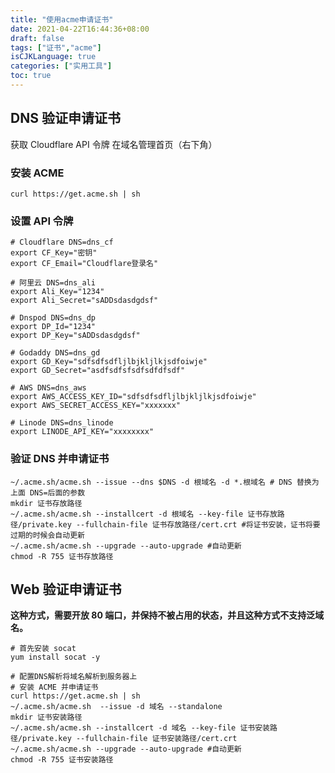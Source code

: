 ```yaml
---
title: "使用acme申请证书"
date: 2021-04-22T16:44:36+08:00
draft: false
tags: ["证书","acme"]
isCJKLanguage: true
categories: ["实用工具"]
toc: true
---
```


## DNS 验证申请证书

获取 Cloudflare API 令牌
在域名管理首页（右下角）

### 安装 ACME

```shell
curl https://get.acme.sh | sh
```

### 设置 API 令牌

```shell
# Cloudflare DNS=dns_cf
export CF_Key="密钥"
export CF_Email="Cloudflare登录名"

# 阿里云 DNS=dns_ali
export Ali_Key="1234"
export Ali_Secret="sADDsdasdgdsf"

# Dnspod DNS=dns_dp
export DP_Id="1234"
export DP_Key="sADDsdasdgdsf"

# Godaddy DNS=dns_gd
export GD_Key="sdfsdfsdfljlbjkljlkjsdfoiwje"
export GD_Secret="asdfsdfsfsdfsdfdfsdf"

# AWS DNS=dns_aws
export AWS_ACCESS_KEY_ID="sdfsdfsdfljlbjkljlkjsdfoiwje"
export AWS_SECRET_ACCESS_KEY="xxxxxxx"

# Linode DNS=dns_linode
export LINODE_API_KEY="xxxxxxxx"
```

### 验证 DNS 并申请证书

```shell
~/.acme.sh/acme.sh --issue --dns $DNS -d 根域名 -d *.根域名 # DNS 替换为上面 DNS=后面的参数
mkdir 证书存放路径
~/.acme.sh/acme.sh --installcert -d 根域名 --key-file 证书存放路径/private.key --fullchain-file 证书存放路径/cert.crt #将证书安装，证书将要过期的时候会自动更新
~/.acme.sh/acme.sh --upgrade --auto-upgrade #自动更新
chmod -R 755 证书存放路径 
```

## Web  验证申请证书

**这种方式，需要开放 80 端口，并保持不被占用的状态，并且这种方式不支持泛域名。**



````shell
# 首先安装 socat
yum install socat -y

# 配置DNS解析将域名解析到服务器上
# 安装 ACME 并申请证书
curl https://get.acme.sh | sh
~/.acme.sh/acme.sh  --issue -d 域名 --standalone
mkdir 证书安装路径
~/.acme.sh/acme.sh --installcert -d 域名 --key-file 证书安装路径/private.key --fullchain-file 证书安装路径/cert.crt
~/.acme.sh/acme.sh --upgrade --auto-upgrade #自动更新
chmod -R 755 证书安装路径